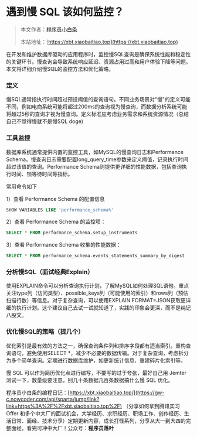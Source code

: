 # 遇到慢 SQL 该如何监控？

> 本文作者：[程序员小白条](https://github.com/luoye6)
>
> 本站地址：[https://xbt.xiaobaitiao.top](https://xbt.xiaobaitiao.top)

在开发和维护数据库驱动的应用程序时，监控慢SQL查询是确保系统性能和稳定性的关键环节。慢查询会导致系统响应延迟、资源占用过高和用户体验下降等问题。本文将详细介绍慢SQL的监控方法和优化策略。

### 定义

慢SQL通常指执行时间超过预设阈值的查询语句。不同业务场景对"慢"的定义可能不同，例如电商系统可能将超过200ms的查询视为慢查询，而数据分析系统可能将超过5秒的查询才视为慢查询。定义标准应考虑业务需求和系统资源情况（总结自己不觉得慢就不是慢SQL doge)

### 工具监控

数据库系统通常提供内置的监控工具，如MySQL的慢查询日志和Performance Schema。慢查询日志需要配置long_query_time参数来定义阈值，记录执行时间超过该值的查询。Performance Schema则提供更详细的性能数据，包括查询执行时间、锁等待时间等指标。

常用命令如下

1）查看 Performance Schema 的配置信息

```sql
SHOW VARIABLES LIKE 'performance_schema%'
```

2）查看 Performance Schema 的监控项：

```sql
SELECT * FROM performance_schema.setup_instruments
```

3）查看 Performance Schema 收集的性能数据：

```sql
SELECT * FROM performance_schema.events_statements_summary_by_digest
```

### 分析慢SQL（面试经典Explain）

使用EXPLAIN命令可以分析查询执行计划，了解MySQL如何处理SQL语句。重点关注type列（访问类型）、possible_keys列（可能使用的索引）和rows列（预估扫描行数）等信息。对于复杂查询，可以使用EXPLAIN FORMAT=JSON获取更详细的执行计划。这个建议自己去试一试就知道了，实践的印象会更深，而不是纯记八股文。

### 优化慢SQL的策略（提几个）

优化索引是最有效的方法之一，确保查询条件列和排序字段都有适当索引。重构查询语句，避免使用SELECT *，减少不必要的数据传输。对于复杂查询，考虑拆分为多个简单查询。定期进行数据库维护，如更新统计信息、重建碎片化索引等。

慢 SQL 可以作为简历优化点进行编写，不要写的过于夸张，最好自己用 Jemter 测试一下，数量级要注意，别几十条数据几百条数据搞什么慢 SQL 优化。



程序员小白条的编程日记：[https://xbt.xiaobaitiao.top/](https://gw-c.nowcoder.com/api/sparta/jump/link?link=https%3A%2F%2Fxbt.xiaobaitiao.top%2F) （分享如何拿到腾讯实习 Offer 和多个中大厂的面试机会，大学经历、求职经历、职场工作、创作经历、生活日常、面经、技术分享）定期更新内容，成长打怪系列，分享从大一到大四的完整面经，看完可冲中大厂！公众号：**程序员落叶**

